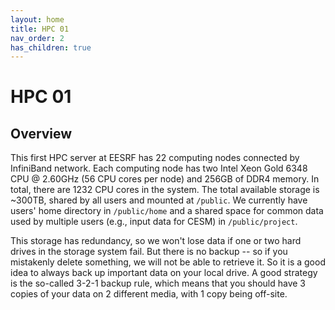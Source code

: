 ```yaml
---
layout: home
title: HPC 01
nav_order: 2
has_children: true
---
```


# HPC 01

## Overview
This first HPC server at EESRF has 22 computing nodes connected by InfiniBand network. Each computing node has two Intel Xeon Gold 6348 CPU @ 2.60GHz (56 CPU cores per node) and 256GB of DDR4 memory. In total, there are 1232 CPU cores in the system. The total available storage is ~300TB, shared by all users and mounted at `/public`. We currently have users' home directory in `/public/home` and a shared space for common data used by multiple users (e.g., input data for CESM) in `/public/project`.

This storage has redundancy, so we won't lose data if one or two hard drives in the storage system fail. But there is no backup -- so if you mistakenly delete something, we will not be able to retrieve it. So it is a good idea to always back up important data on your local drive. A good strategy is the so-called 3-2-1 backup rule, which means that you should have 3 copies of your data on 2 different media, with 1 copy being off-site.

